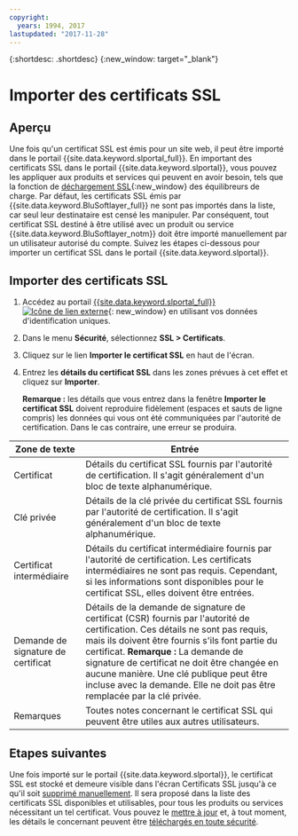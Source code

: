 ```yaml
---
copyright:
  years: 1994, 2017
lastupdated: "2017-11-28"
---
```


{:shortdesc: .shortdesc}
{:new_window: target="_blank"}

# Importer des certificats SSL

## Aperçu

Une fois qu'un certificat SSL est émis pour un site web, il peut être importé dans
le portail {{site.data.keyword.slportal_full}}.
En important des certificats SSL dans le portail {{site.data.keyword.slportal}}, vous pouvez
les appliquer aux produits et services qui peuvent en avoir besoin, tels que la fonction
de [déchargement SSL](configure-ssl-offloading-load-balancer.html){:new_window} des équilibreurs de charge.
Par défaut, les certificats SSL émis par {{site.data.keyword.BluSoftlayer_full}} ne sont pas importés
dans la liste, car seul leur destinataire est censé les manipuler.
Par conséquent, tout certificat SSL destiné à être utilisé avec un produit
ou service {{site.data.keyword.BluSoftlayer_notm}} doit être importé manuellement
par un utilisateur autorisé du compte.
Suivez les étapes ci-dessous pour importer un certificat SSL dans le portail {{site.data.keyword.slportal}}.

## Importer des certificats SSL

1. Accédez au portail [{{site.data.keyword.slportal_full}} ![Icône de lien externe](../../icons/launch-glyph.svg "Icône de lien externe")](https://control.softlayer.com/){: new_window} en utilisant vos données d'identification uniques.
2. Dans le menu **Sécurité**, sélectionnez **SSL > Certificats**.
3. Cliquez sur le lien **Importer le certificat SSL** en haut de l'écran.

4. Entrez les **détails du certificat SSL** dans les zones prévues à cet effet et cliquez sur **Importer**.


   **Remarque :** les détails que vous entrez dans la fenêtre **Importer le certificat SSL** doivent reproduire fidèlement
(espaces et sauts de ligne compris) les données qui vous ont été communiquées par l'autorité de certification.
Dans le cas contraire, une erreur se produira.


| Zone de texte | Entrée |
| -------- | ----- |
|Certificat |Détails du certificat SSL fournis par l'autorité de certification. Il s'agit généralement d'un bloc de texte alphanumérique.|
|Clé privée | Détails de la clé privée du certificat SSL fournis par l'autorité de certification. Il s'agit généralement d'un bloc de texte alphanumérique.|
|Certificat intermédiaire | Détails du certificat intermédiaire fournis par l'autorité de certification. Les certificats intermédiaires ne sont pas requis. Cependant, si les informations sont disponibles pour le certificat SSL, elles doivent être entrées.|
|Demande de signature de certificat | Détails de la demande de signature de certificat (CSR) fournis par l'autorité de certification. Ces détails ne sont pas requis, mais ils doivent être fournis s'ils font partie du certificat. **Remarque :** La demande de signature de certificat ne doit être changée en aucune manière. Une clé publique peut être incluse avec la demande. Elle ne doit pas être remplacée par la clé privée.|
|Remarques | Toutes notes concernant le certificat SSL qui peuvent être utiles aux autres utilisateurs.


## Etapes suivantes

Une fois importé sur le portail {{site.data.keyword.slportal}}, le certificat SSL est stocké et
demeure visible dans l'écran Certificats SSL jusqu'à ce qu'il soit [supprimé manuellement](delete-ssl-certificate.html).
Il sera proposé dans la liste des certificats SSL disponibles et utilisables, pour tous les produits
ou services nécessitant un tel certificat.
Vous pouvez le [mettre à jour](view-and-update-ssl-certificate.html) et, à tout moment, les détails le concernant
peuvent être [téléchargés en toute sécurité](download-ssl-certificate-details.html).

